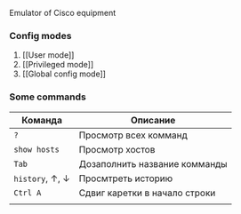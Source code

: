 Emulator of Cisco equipment 

### Config modes
1) [[User mode]]
2) [[Privileged mode]]
3) [[Global config mode]]

### Some commands

| Команда                                    | Описание                                       |
| ------------------------------------------ | ---------------------------------------------- |
| ```?```                                    | Просмотр всех комманд                          |
| ```show hosts```                           | Просмотр хостов                                |
| ```Tab```                                  | Дозаполнить название комманды                  |
| ```history```, $\uparrow$, $\downarrow$    | Просмтреть историю                             |
| ```Ctrl A```                               | Сдвиг каретки в начало строки                  |
|                                            |                                                |
